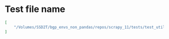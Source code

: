 # Test file name

```json
[
    "/Volumes/SSD2T/bgp_envs_non_pandas/repos/scrapy_11/tests/test_utils_gz.py"
]
```
